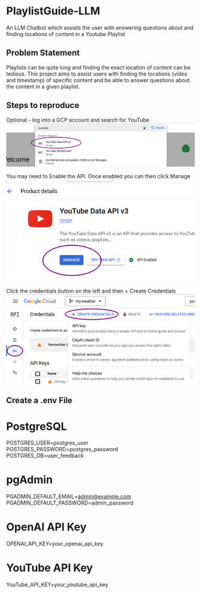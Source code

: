# PlaylistGuide-LLM
An LLM Chatbot which assists the user with answering questions about and finding locations of content in a Youtube Playlist

## Problem Statement
Playlists can be quite long and finding the exact location of content can be tedious. This project aims to assist users with finding the locations (video and timestamp) of specific content and be able to answer questions about the content in a given playlist.

## Steps to reproduce
Optional - log into a GCP account and search for YouTube</br>
![API Search](./images/YouTubeAPISearch.png)</br>

You may need to Enable the API. Once enabled you can then click Manage</br>
![API Search](./images/YouTubeAPIManage.png)</br>

Click the credentials button on the left and then + Create Credentials</br>
![API Search](./images/CreateCredentials.png)</br>

## Create a .env File
# PostgreSQL
POSTGRES_USER=postgres_user
POSTGRES_PASSWORD=postgres_password
POSTGRES_DB=user_feedback

# pgAdmin
PGADMIN_DEFAULT_EMAIL=admin@example.com
PGADMIN_DEFAULT_PASSWORD=admin_password

# OpenAI API Key
OPENAI_API_KEY=your_openai_api_key

# YouTube API Key
YouTube_API_KEY=your_youtube_api_key
